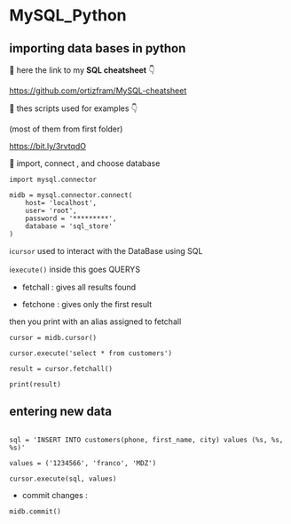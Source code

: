 # MySQL_Python
## importing data bases in python 
🌟 here the link to my **SQL cheatsheet** 👇

https://github.com/ortizfram/MySQL-cheatsheet

🔗 thes scripts used for examples 👇

(most of them from first folder)

https://bit.ly/3rvtqdO


🧮 import, connect , and choose database
```
import mysql.connector

midb = mysql.connector.connect(
    host= 'localhost',
    user= 'root',
    password = '*********',
    database = 'sql_store'
)
```
ℹ️`cursor` used to interact with the DataBase using SQL 

ℹ️`execute()` inside this goes QUERYS

- fetchall : gives all results found

- fetchone : gives only the first result

then you print with an alias assigned to fetchall
```
cursor = midb.cursor()

cursor.execute('select * from customers')

result = cursor.fetchall()

print(result)
```

## entering new data

```

sql = 'INSERT INTO customers(phone, first_name, city) values (%s, %s, %s)'

values = ('1234566', 'franco', 'MDZ')

cursor.execute(sql, values)

```
- commit changes :
```
midb.commit()
```
